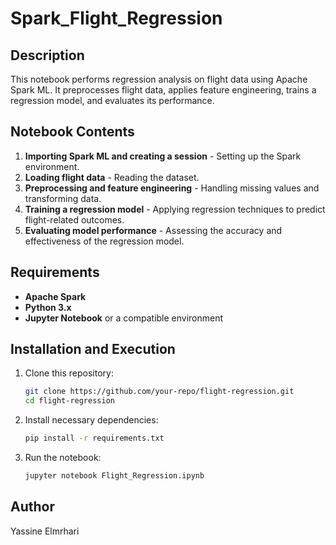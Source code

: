 # Spark_Flight_Regression


## Description
This notebook performs regression analysis on flight data using Apache Spark ML. It preprocesses flight data, applies feature engineering, trains a regression model, and evaluates its performance.


## Notebook Contents
1. **Importing Spark ML and creating a session** - Setting up the Spark environment.
2. **Loading flight data** - Reading the dataset.
3. **Preprocessing and feature engineering** - Handling missing values and transforming data.
4. **Training a regression model** -  Applying regression techniques to predict flight-related outcomes.
5. **Evaluating model performance** - Assessing the accuracy and effectiveness of the regression model.


## Requirements
- **Apache Spark** 
- **Python 3.x**
- **Jupyter Notebook** or a compatible environment


## Installation and Execution
1. Clone this repository:
   ```sh
   git clone https://github.com/your-repo/flight-regression.git
   cd flight-regression
   ```
2. Install necessary dependencies:
   ```sh
   pip install -r requirements.txt
   ```
3. Run the notebook:
   ```sh
   jupyter notebook Flight_Regression.ipynb
   ```


## Author
Yassine Elmrhari
